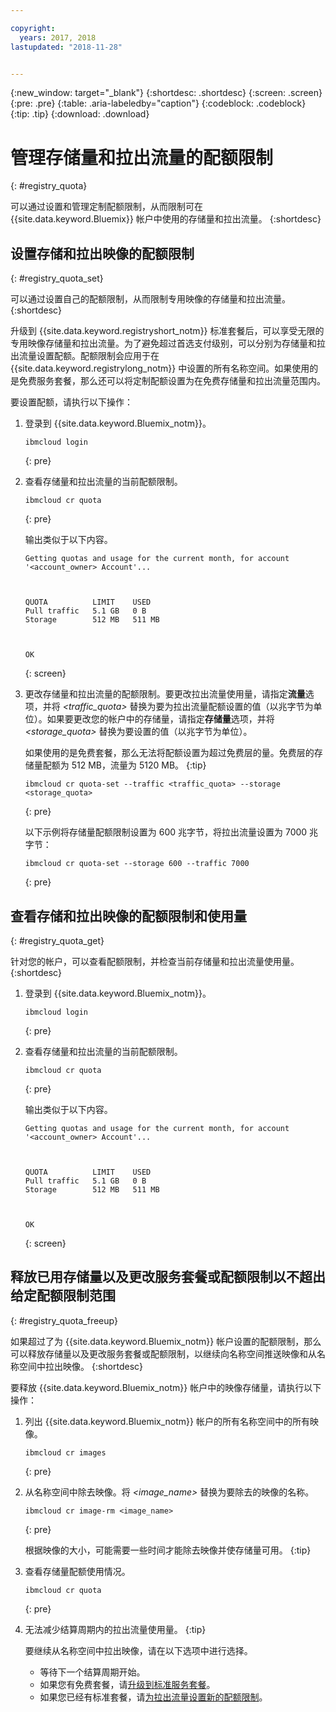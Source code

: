 ```yaml
---

copyright:
  years: 2017, 2018
lastupdated: "2018-11-28"


---
```


{:new_window: target="_blank"}
{:shortdesc: .shortdesc}
{:screen: .screen}
{:pre: .pre}
{:table: .aria-labeledby="caption"}
{:codeblock: .codeblock}
{:tip: .tip}
{:download: .download}


# 管理存储量和拉出流量的配额限制
{: #registry_quota}

可以通过设置和管理定制配额限制，从而限制可在 {{site.data.keyword.Bluemix}} 帐户中使用的存储量和拉出流量。
{:shortdesc}


## 设置存储和拉出映像的配额限制
{: #registry_quota_set}

可以通过设置自己的配额限制，从而限制专用映像的存储量和拉出流量。
{:shortdesc}

升级到 {{site.data.keyword.registryshort_notm}} 标准套餐后，可以享受无限的专用映像存储量和拉出流量。为了避免超过首选支付级别，可以分别为存储量和拉出流量设置配额。配额限制会应用于在 {{site.data.keyword.registrylong_notm}} 中设置的所有名称空间。如果使用的是免费服务套餐，那么还可以将定制配额设置为在免费存储量和拉出流量范围内。

要设置配额，请执行以下操作：

1.  登录到 {{site.data.keyword.Bluemix_notm}}。

    ```
    ibmcloud login
    ```
    {: pre}

2.  查看存储量和拉出流量的当前配额限制。

    ```
    ibmcloud cr quota
    ```
    {: pre}

    输出类似于以下内容。


    ```
    Getting quotas and usage for the current month, for account '<account_owner> Account'...

    

    QUOTA          LIMIT    USED
    Pull traffic   5.1 GB   0 B
    Storage        512 MB   511 MB

    

    OK
    ```
    {: screen}

3.  更改存储量和拉出流量的配额限制。要更改拉出流量使用量，请指定**流量**选项，并将 _&lt;traffic_quota&gt;_ 替换为要为拉出流量配额设置的值（以兆字节为单位）。如果要更改您的帐户中的存储量，请指定**存储量**选项，并将 _&lt;storage_quota&gt;_ 替换为要设置的值（以兆字节为单位）。


    如果使用的是免费套餐，那么无法将配额设置为超过免费层的量。免费层的存储量配额为 512 MB，流量为 5120 MB。
    {:tip}

    ```
    ibmcloud cr quota-set --traffic <traffic_quota> --storage <storage_quota>
    ```
    {: pre}

    以下示例将存储量配额限制设置为 600 兆字节，将拉出流量设置为 7000 兆字节：


    ```
    ibmcloud cr quota-set --storage 600 --traffic 7000
    ```
    {: pre}


## 查看存储和拉出映像的配额限制和使用量
{: #registry_quota_get}

针对您的帐户，可以查看配额限制，并检查当前存储量和拉出流量使用量。
{:shortdesc}

1.  登录到 {{site.data.keyword.Bluemix_notm}}。

    ```
    ibmcloud login
    ```
    {: pre}

2.  查看存储量和拉出流量的当前配额限制。

    ```
    ibmcloud cr quota
    ```
    {: pre}

    输出类似于以下内容。


    ```
    Getting quotas and usage for the current month, for account '<account_owner> Account'...

    

    QUOTA          LIMIT    USED
    Pull traffic   5.1 GB   0 B
    Storage        512 MB   511 MB

    

    OK
    ```
    {: screen}


## 释放已用存储量以及更改服务套餐或配额限制以不超出给定配额限制范围
{: #registry_quota_freeup}

如果超过了为 {{site.data.keyword.Bluemix_notm}} 帐户设置的配额限制，那么可以释放存储量以及更改服务套餐或配额限制，以继续向名称空间推送映像和从名称空间中拉出映像。
{:shortdesc}

要释放 {{site.data.keyword.Bluemix_notm}} 帐户中的映像存储量，请执行以下操作：

1.  列出 {{site.data.keyword.Bluemix_notm}} 帐户的所有名称空间中的所有映像。

    ```
    ibmcloud cr images
    ```
    {: pre}

2.  从名称空间中除去映像。将 _&lt;image_name&gt;_ 替换为要除去的映像的名称。


    ```
    ibmcloud cr image-rm <image_name>
    ```
    {: pre}

    根据映像的大小，可能需要一些时间才能除去映像并使存储量可用。
    {:tip}

3.  查看存储量配额使用情况。

    ```
    ibmcloud cr quota
    ```
    {: pre}

4. 无法减少结算周期内的拉出流量使用量。
    {:tip}

    要继续从名称空间中拉出映像，请在以下选项中进行选择。

    -   等待下一个结算周期开始。
    -   如果您有免费套餐，请[升级到标准服务套餐](registry_overview.html#registry_plan_upgrade)。
    -   如果您已经有标准套餐，请[为拉出流量设置新的配额限制](#registry_quota_set)。
